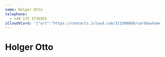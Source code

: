 ```yaml
---
name: Holger Otto
telephone:
  - +49 175 3736955
iCloudVCard: '{"url":"https://contacts.icloud.com/311500889/carddavhome/card/08F3D81D-E571-4708-A37A-845FF1DBB714.vcf","etag":"\"kmfh9xag\"","data":"BEGIN:VCARD\r\nVERSION:3.0\r\nFN:\r\nN:Otto;Holger;;;\r\nUID:688F98FD-003C-42DA-8EB5-143871E701A0\r\nPRODID:-//Apple Inc.//iOS 11.3//EN\r\nREV:2025-04-03T22:17:37Z\r\nORG:;\r\nTEL:+49 175 3736955\r\nEND:VCARD"}'
---
```

# Holger Otto